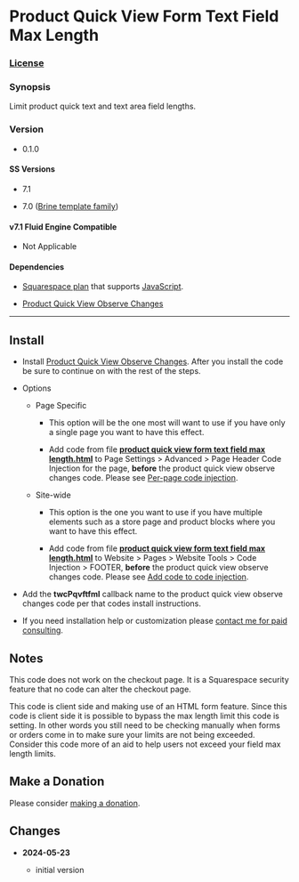 # Product Quick View Form Text Field Max Length

### [License][1]

### Synopsis

Limit product quick text and text area field lengths.

### Version

  * 0.1.0

#### SS Versions

  * 7.1
  
  * 7.0 ([Brine template family][2])

#### v7.1 Fluid Engine Compatible

  * Not Applicable

#### Dependencies

  * [Squarespace plan][3] that supports [JavaScript][4].
  
  * [Product Quick View Observe Changes][5]

---

## Install

* Install [Product Quick View Observe Changes][5]. After you install the code be
  sure to continue on with the rest of the steps.
  
* Options

  * Page Specific
  
    * This option will be the one most will want to use if you have only a
      single page you want to have this effect.
      
    * Add code from file **[product quick view form text field max
      length.html][7]** to Page Settings > Advanced > Page Header Code Injection
      for the page, **before** the product quick view observe changes code.
      Please see [Per-page code injection][8].
      
  * Site-wide
  
    * This option is the one you want to use if you have multiple elements such
      as a store page and product blocks where you want to have this effect.
      
    * Add code from file **[product quick view form text field max
      length.html][7]** to Website > Pages > Website Tools > Code Injection >
      FOOTER, **before** the product quick view observe changes code. Please see
      [Add code to code injection][9].
      
* Add the **twcPqvftfml** callback name to the product quick view observe
  changes code per that codes install instructions.
  
* If you need installation help or customization please [contact me for paid
  consulting][11].

## Notes

This code does not work on the checkout page. It is a Squarespace security
feature that no code can alter the checkout page.

This code is client side and making use of an HTML form feature. Since this code
is client side it is possible to bypass the max length limit this code is
setting. In other words you still need to be checking manually when forms or
orders come in to make sure your limits are not being exceeded. Consider this
code more of an aid to help users not exceed your field max length limits.

## Make a Donation

Please consider [making a donation][12].

## Changes

<!-- * **2024-05-18**

  * support quick view
  * bumped version to 0.2.0
  -->
* **2024-05-23**

  * initial version

[1]: https://github.com/tomsWebConsulting/twcsl/blob/main/LICENSE.txt#L1
[2]: https://support.squarespace.com/hc/en-us/articles/212512738-Brine-template-family
[3]: https://www.squarespace.com/pricing
[4]: https://en.wikipedia.org/wiki/JavaScript
[5]: https://github.com/tomsWebConsulting/twcsl/tree/main/Element/Product%20Quick%20View%20Observe%20Changes#product-quick-view-observe-changes
[7]: product%20quick%20view%20form%20text%20field%20max%20length.html#L1
[8]: https://support.squarespace.com/hc/en-us/articles/205815908-Using-code-injection#toc-per-page-code-injection
[9]: https://support.squarespace.com/hc/en-us/articles/205815908-Using-code-injection#toc-add-code-to-code-injection
[10]: https://www.heathertovey.com/squarespace-id-finder/
[11]: https://github.com/tomsWebConsulting/twcsl#need-help-installing-or-customizing-the-code
[12]: https://github.com/tomsWebConsulting/twcsl#make-a-donation
